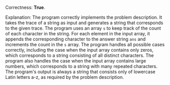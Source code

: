 Correctness: **True**.

Explanation: The program correctly implements the problem description. It takes the trace of a string as input and generates a string that corresponds to the given trace. The program uses an array `s` to keep track of the count of each character in the string. For each element in the input array, it appends the corresponding character to the answer string `ans` and increments the count in the `s` array. The program handles all possible cases correctly, including the case when the input array contains only zeros, which corresponds to a string consisting of all distinct characters. The program also handles the case when the input array contains large numbers, which corresponds to a string with many repeated characters. The program's output is always a string that consists only of lowercase Latin letters a-z, as required by the problem description.